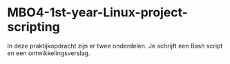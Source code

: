 # MBO4-1st-year-Linux-project-scripting
In deze praktijkopdracht zijn er twee onderdelen. Je schrijft een Bash script en een ontwikkelingsverslag.
